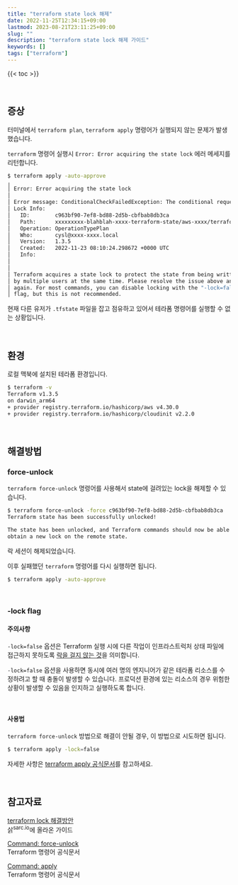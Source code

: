 ```yaml
---
title: "terraform state lock 해제"
date: 2022-11-25T12:34:15+09:00
lastmod: 2023-08-21T23:11:25+09:00
slug: ""
description: "terraform state lock 해제 가이드"
keywords: []
tags: ["terraform"]
---
```


{{< toc >}}

&nbsp;

## 증상

터미널에서 `terraform plan`, `terraform apply` 명령어가 실행되지 않는 문제가 발생했습니다.

`terraform` 명령어 실행시 `Error: Error acquiring the state lock` 에러 메세지를 리턴합니다.

```bash
$ terraform apply -auto-approve
╷
│ Error: Error acquiring the state lock
│
│ Error message: ConditionalCheckFailedException: The conditional request failed
│ Lock Info:
│   ID:        c963bf90-7ef8-bd88-2d5b-cbfbab8db3ca
│   Path:      xxxxxxxxx-blahblah-xxxx-terraform-state/aws-xxxx/terraform.tfstate
│   Operation: OperationTypePlan
│   Who:       cysl@xxxx-xxxx.local
│   Version:   1.3.5
│   Created:   2022-11-23 08:10:24.298672 +0000 UTC
│   Info:
│
│
│ Terraform acquires a state lock to protect the state from being written
│ by multiple users at the same time. Please resolve the issue above and try
│ again. For most commands, you can disable locking with the "-lock=false"
│ flag, but this is not recommended.
```

현재 다른 유저가 `.tfstate` 파일을 잡고 점유하고 있어서 테라폼 명령어를 실행할 수 없는 상황입니다.

&nbsp;

## 환경

로컬 맥북에 설치된 테라폼 환경입니다.

```bash
$ terraform -v
Terraform v1.3.5
on darwin_arm64
+ provider registry.terraform.io/hashicorp/aws v4.30.0
+ provider registry.terraform.io/hashicorp/cloudinit v2.2.0
```

&nbsp;

## 해결방법

### force-unlock

`terraform force-unlock` 명령어를 사용해서 state에 걸려있는 lock을 해제할 수 있습니다.

```bash
$ terraform force-unlock -force c963bf90-7ef8-bd88-2d5b-cbfbab8db3ca
Terraform state has been successfully unlocked!

The state has been unlocked, and Terraform commands should now be able to
obtain a new lock on the remote state.
```

락 세션이 해제되었습니다.

이후 실패했던 `terraform` 명령어를 다시 실행하면 됩니다.

```bash
$ terraform apply -auto-approve
```

&nbsp;

### -lock flag

#### 주의사항

`-lock=false` 옵션은 Terraform 실행 시에 다른 작업이 인프라스트럭처 상태 파일에 접근하지 못하도록 [락을 걸지 않는 것](https://developer.hashicorp.com/terraform/cli/commands/apply#lock-false)을 의미합니다.

`-lock=false` 옵션을 사용하면 동시에 여러 명의 엔지니어가 같은 테라폼 리소스를 수정하려고 할 때 충돌이 발생할 수 있습니다. 프로덕션 환경에 있는 리소스의 경우 위험한 상황이 발생할 수 있음을 인지하고 실행하도록 합니다.

&nbsp;

#### 사용법

`terraform force-unlock` 방법으로 해결이 안될 경우, 이 방법으로 시도하면 됩니다.

```bash
$ terraform apply -lock=false
```

자세한 사항은 [terraform apply 공식문서](https://developer.hashicorp.com/terraform/cli/commands/apply#lock-false)를 참고하세요.

&nbsp;

## 참고자료

[terraform lock 해결방안](https://sarc.io/index.php/cloud/2127-terraform-lock)  
삵<sup>sarc.io</sup>에 올라온 가이드

[Command: force-unlock](https://developer.hashicorp.com/terraform/cli/commands/force-unlock)  
Terraform 명령어 공식문서

[Command: apply](https://developer.hashicorp.com/terraform/cli/commands/apply#lock-false)  
Terraform 명령어 공식문서
